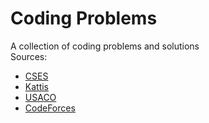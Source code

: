 # Coding Problems
A collection of coding problems and solutions
<br />
Sources:
<ul>
    <li><a href="https://cses.fi/">CSES</a></li>
    <li><a href="https://open.kattis.com/">Kattis</a></li>
    <li><a href="http://www.usaco.org/index.php">USACO</a></li>
    <li><a href="https://codeforces.com/">CodeForces</a></li>
</ul>